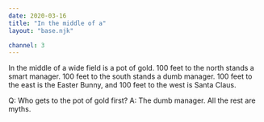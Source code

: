 ```yaml
---
date: 2020-03-16
title: "In the middle of a"
layout: "base.njk"

channel: 3
---
```


In the middle of a wide field is a pot of gold.  100 feet to the north stands
a smart manager.  100 feet to the south stands a dumb manager.  100 feet to
the east is the Easter Bunny, and 100 feet to the west is Santa Claus.

Q:	Who gets to the pot of gold first?
A:	The dumb manager.  All the rest are myths.

